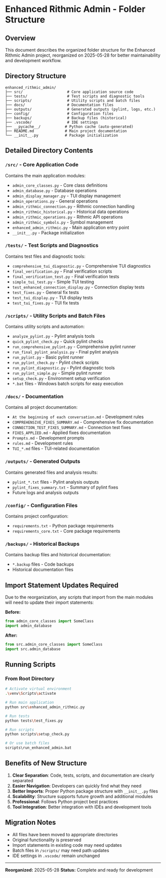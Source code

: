 # Enhanced Rithmic Admin - Folder Structure

## Overview
This document describes the organized folder structure for the Enhanced Rithmic Admin project, reorganized on 2025-05-28 for better maintainability and development workflow.

## Directory Structure

```
enhanced_rithmic_admin/
├── src/                    # Core application source code
├── tests/                  # Test scripts and diagnostic tools  
├── scripts/                # Utility scripts and batch files
├── docs/                   # Documentation files
├── outputs/                # Generated outputs (pylint, logs, etc.)
├── config/                 # Configuration files
├── backups/                # Backup files (historical)
├── .vscode/                # IDE settings
├── __pycache__/           # Python cache (auto-generated)
├── README.md              # Main project documentation
└── __init__.py            # Package initialization
```

## Detailed Directory Contents

### `/src/` - Core Application Code
Contains the main application modules:
- `admin_core_classes.py` - Core class definitions
- `admin_database.py` - Database operations
- `admin_display_manager.py` - TUI display management
- `admin_operations.py` - General operations
- `admin_rithmic_connection.py` - Rithmic connection handling
- `admin_rithmic_historical.py` - Historical data operations
- `admin_rithmic_operations.py` - Rithmic API operations
- `admin_rithmic_symbols.py` - Symbol management
- `enhanced_admin_rithmic.py` - Main application entry point
- `__init__.py` - Package initialization

### `/tests/` - Test Scripts and Diagnostics
Contains test files and diagnostic tools:
- `comprehensive_tui_diagnostic.py` - Comprehensive TUI diagnostics
- `final_verification.py` - Final verification scripts
- `final_verification_test.py` - Final verification tests
- `simple_tui_test.py` - Simple TUI testing
- `test_enhanced_connection_display.py` - Connection display tests
- `test_fixes.py` - General fix tests
- `test_tui_display.py` - TUI display tests
- `test_tui_fixes.py` - TUI fix tests

### `/scripts/` - Utility Scripts and Batch Files
Contains utility scripts and automation:
- `analyze_pylint.py` - Pylint analysis tools
- `quick_pylint_check.py` - Quick pylint checks
- `run_comprehensive_pylint.py` - Comprehensive pylint runner
- `run_final_pylint_analysis.py` - Final pylint analysis
- `run_pylint.py` - Basic pylint runner
- `run_pylint_check.py` - Pylint check scripts
- `run_pylint_diagnostic.py` - Pylint diagnostic tools
- `run_pylint_simple.py` - Simple pylint runner
- `setup_check.py` - Environment setup verification
- `*.bat` files - Windows batch scripts for easy execution

### `/docs/` - Documentation
Contains all project documentation:
- `At the beginning of each conversation.md` - Development rules
- `COMPREHENSIVE_FIXES_SUMMARY.md` - Comprehensive fix documentation
- `CONNECTION_TEST_FIXES_SUMMARY.md` - Connection test fixes
- `FIXES_APPLIED.md` - Applied fixes documentation
- `Prompts.md` - Development prompts
- `rules.md` - Development rules
- `TUI_*.md` files - TUI-related documentation

### `/outputs/` - Generated Outputs
Contains generated files and analysis results:
- `pylint_*.txt` files - Pylint analysis outputs
- `pylint_fixes_summary.txt` - Summary of pylint fixes
- Future logs and analysis outputs

### `/config/` - Configuration Files
Contains project configuration:
- `requirements.txt` - Python package requirements
- `requirements_core.txt` - Core package requirements

### `/backups/` - Historical Backups
Contains backup files and historical documentation:
- `*.backup` files - Code backups
- Historical documentation files

## Import Statement Updates Required

Due to the reorganization, any scripts that import from the main modules will need to update their import statements:

**Before:**
```python
from admin_core_classes import SomeClass
import admin_database
```

**After:**
```python
from src.admin_core_classes import SomeClass
import src.admin_database
```

## Running Scripts

### From Root Directory
```bash
# Activate virtual environment
.\venv\Scripts\activate

# Run main application
python src\enhanced_admin_rithmic.py

# Run tests
python tests\test_fixes.py

# Run scripts
python scripts\setup_check.py

# Or use batch files
scripts\run_enhanced_admin.bat
```

## Benefits of New Structure

1. **Clear Separation**: Code, tests, scripts, and documentation are clearly separated
2. **Easier Navigation**: Developers can quickly find what they need
3. **Better Imports**: Proper Python package structure with `__init__.py` files
4. **Scalability**: Structure supports future growth and additional modules
5. **Professional**: Follows Python project best practices
6. **Tool Integration**: Better integration with IDEs and development tools

## Migration Notes

- All files have been moved to appropriate directories
- Original functionality is preserved
- Import statements in existing code may need updates
- Batch files in `/scripts/` may need path updates
- IDE settings in `.vscode/` remain unchanged

---
**Reorganized:** 2025-05-28
**Status:** Complete and ready for development
